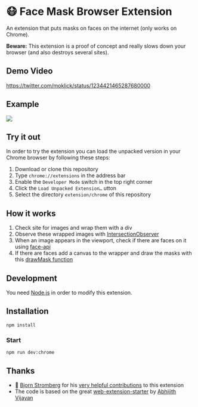 # 😷 Face Mask Browser Extension

An extension that puts masks on faces on the internet (only works on Chrome).

**Beware:** This extension is a proof of concept and really slows down your browser (and also destroys several sites).

## Demo Video

https://twitter.com/moklick/status/1234421465287680000

## Example

![](https://user-images.githubusercontent.com/2857535/76514659-8933e280-6458-11ea-8583-344091796e6c.png)

## Try it out

In order to try the extension you can load the unpacked version in your Chrome browser by following these steps:

1. Download or clone this repository
2. Type `chrome://extensions` in the address bar
3. Enable the `Developer Mode` switch in the top right corner
4. Click the `Load Unpacked Extension…` utton
5. Select the directory `extension/chrome` of this repository

## How it works

1. Check site for images and wrap them with a div
2. Observe these wrapped images with [IntersectionObserver](https://developer.mozilla.org/en-US/docs/Web/API/Intersection_Observer_API)
3. When an image appears in the viewport, check if there are faces on it using [face-api](https://github.com/justadudewhohacks/face-api.js/)
4. If there are faces add a canvas to the wrapper and draw the masks with this [drawMask function](https://github.com/moklick/face-mask-browser-extension/blob/master/src/ContentScript/drawMask.js)

## Development

You need [Node.js](https://nodejs.org) in order to modify this extension.

## Installation

```
npm install
```

### Start

```
npm run dev:chrome
```


## Thanks

* 🙌 [Bjorn Stromberg](https://github.com/bjornstar) for his [very helpful contributions](https://github.com/moklick/face-mask-browser-extension/commits?author=bjornstar) to this extension 
* The code is based on the great [web-extension-starter](https://github.com/abhijithvijayan/web-extension-starter) by [Abhijith Vijayan](https://twitter.com/_abhijithv)
